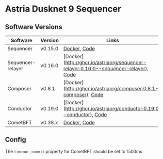 # Astria Dusknet 9 Sequencer

## Software Versions

|  Software  | Version | Links |
|------------|---------|-------|
| Sequencer  | v0.15.0  | [Docker](http://ghcr.io/astriaorg/sequencer:0.15.0--sequencer), [Code](https://github.com/astriaorg/astria/tree/sequencer-v0.15.0/crates/astria-sequencer) |
| Sequencer-relayer | v0.16.0 | [Docker] (http://ghcr.io/astriaorg/sequencer-relayer:0.16.0--sequencer-relayer), [Code](https://github.com/astriaorg/astria/tree/sequencer-relayer-v0.16.0/crates/astria-sequencer-relayer) |
| Composer | v0.8.1 | [Docker] (http://ghcr.io/astriaorg/composer:0.8.1--composer), [Code](https://github.com/astriaorg/astria/tree/composer-v0.8.1/crates/astria-composer) |
| Conductor | v0.19.0 | [Docker] (http://ghcr.io/astriaorg/conductor:0.19.0--conductor), [Code](https://github.com/astriaorg/astria/tree/conductor-v0.19.0/crates/astria-conductor) |
| CometBFT   | v0.38.x | [Docker](http://docker.io/cometbft/cometbft:v0.38.x), [Code](https://github.com/cometbft/cometbft/tree/v0.38.x) |


## Config

The `timeout_commit` property for CometBFT should be set to 1500ms
